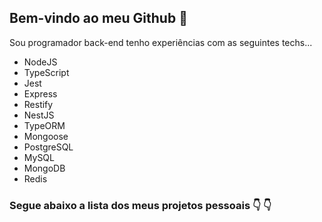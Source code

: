 ## Bem-vindo ao meu Github :wave:

Sou programador back-end tenho experiências com as seguintes techs...

* NodeJS
* TypeScript
* Jest
* Express
* Restify
* NestJS
* TypeORM
* Mongoose
* PostgreSQL
* MySQL
* MongoDB
* Redis

### Segue abaixo a lista dos meus projetos pessoais :point_down: :point_down:
